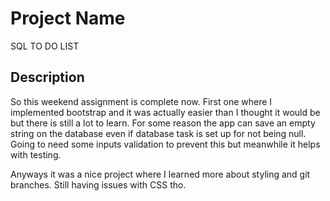 # Project Name

SQL TO DO LIST

## Description

So this weekend assignment is complete now. 
First one where I implemented bootstrap and it was actually easier than I thought it would be but there is still a lot to learn. 
For some reason the app can save an empty string on the database even if database task is set up for not being null. Going to need some inputs validation to prevent this but meanwhile it helps with testing.

Anyways it was a nice project where I learned more about styling and git branches. Still having issues with CSS tho.